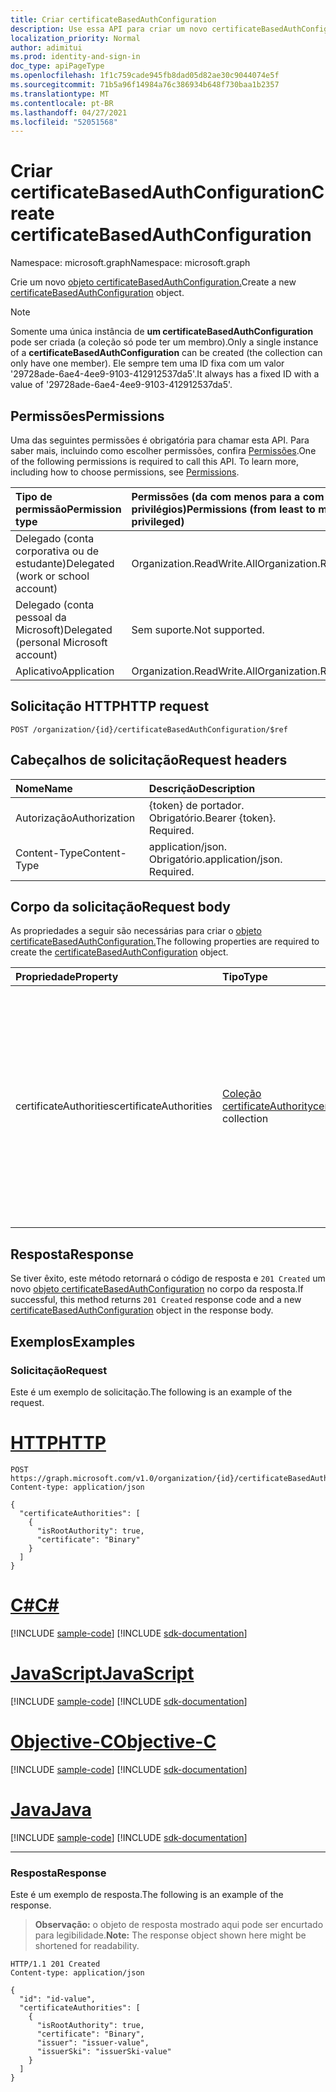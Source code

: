 ```yaml
---
title: Criar certificateBasedAuthConfiguration
description: Use essa API para criar um novo certificateBasedAuthConfiguration.
localization_priority: Normal
author: adimitui
ms.prod: identity-and-sign-in
doc_type: apiPageType
ms.openlocfilehash: 1f1c759cade945fb8dad05d82ae30c9044074e5f
ms.sourcegitcommit: 71b5a96f14984a76c386934b648f730baa1b2357
ms.translationtype: MT
ms.contentlocale: pt-BR
ms.lasthandoff: 04/27/2021
ms.locfileid: "52051568"
---
```

# <a name="create-certificatebasedauthconfiguration"></a><span data-ttu-id="59c6e-103">Criar certificateBasedAuthConfiguration</span><span class="sxs-lookup"><span data-stu-id="59c6e-103">Create certificateBasedAuthConfiguration</span></span>

<span data-ttu-id="59c6e-104">Namespace: microsoft.graph</span><span class="sxs-lookup"><span data-stu-id="59c6e-104">Namespace: microsoft.graph</span></span>

<span data-ttu-id="59c6e-105">Crie um novo [objeto certificateBasedAuthConfiguration.](../resources/certificateBasedAuthConfiguration.md)</span><span class="sxs-lookup"><span data-stu-id="59c6e-105">Create a new [certificateBasedAuthConfiguration](../resources/certificateBasedAuthConfiguration.md) object.</span></span>

> [!NOTE]
> <span data-ttu-id="59c6e-106">Somente uma única instância de **um certificateBasedAuthConfiguration** pode ser criada (a coleção só pode ter um membro).</span><span class="sxs-lookup"><span data-stu-id="59c6e-106">Only a single instance of a **certificateBasedAuthConfiguration** can be created (the collection can only have one member).</span></span> <span data-ttu-id="59c6e-107">Ele sempre tem uma ID fixa com um valor '29728ade-6ae4-4ee9-9103-412912537da5'.</span><span class="sxs-lookup"><span data-stu-id="59c6e-107">It always has a fixed ID with a value of '29728ade-6ae4-4ee9-9103-412912537da5'.</span></span>

## <a name="permissions"></a><span data-ttu-id="59c6e-108">Permissões</span><span class="sxs-lookup"><span data-stu-id="59c6e-108">Permissions</span></span>

<span data-ttu-id="59c6e-p102">Uma das seguintes permissões é obrigatória para chamar esta API. Para saber mais, incluindo como escolher permissões, confira [Permissões](/graph/permissions-reference).</span><span class="sxs-lookup"><span data-stu-id="59c6e-p102">One of the following permissions is required to call this API. To learn more, including how to choose permissions, see [Permissions](/graph/permissions-reference).</span></span>

| <span data-ttu-id="59c6e-111">Tipo de permissão</span><span class="sxs-lookup"><span data-stu-id="59c6e-111">Permission type</span></span>                        | <span data-ttu-id="59c6e-112">Permissões (da com menos para a com mais privilégios)</span><span class="sxs-lookup"><span data-stu-id="59c6e-112">Permissions (from least to most privileged)</span></span> |
|:---------------------------------------|:--------------------------------------------|
| <span data-ttu-id="59c6e-113">Delegado (conta corporativa ou de estudante)</span><span class="sxs-lookup"><span data-stu-id="59c6e-113">Delegated (work or school account)</span></span>     | <span data-ttu-id="59c6e-114">Organization.ReadWrite.All</span><span class="sxs-lookup"><span data-stu-id="59c6e-114">Organization.ReadWrite.All</span></span> |
| <span data-ttu-id="59c6e-115">Delegado (conta pessoal da Microsoft)</span><span class="sxs-lookup"><span data-stu-id="59c6e-115">Delegated (personal Microsoft account)</span></span> | <span data-ttu-id="59c6e-116">Sem suporte.</span><span class="sxs-lookup"><span data-stu-id="59c6e-116">Not supported.</span></span> |
| <span data-ttu-id="59c6e-117">Aplicativo</span><span class="sxs-lookup"><span data-stu-id="59c6e-117">Application</span></span>    | <span data-ttu-id="59c6e-118">Organization.ReadWrite.All</span><span class="sxs-lookup"><span data-stu-id="59c6e-118">Organization.ReadWrite.All</span></span> |

## <a name="http-request"></a><span data-ttu-id="59c6e-119">Solicitação HTTP</span><span class="sxs-lookup"><span data-stu-id="59c6e-119">HTTP request</span></span>

<!-- { "blockType": "ignored" } -->

```http
POST /organization/{id}/certificateBasedAuthConfiguration/$ref
```

## <a name="request-headers"></a><span data-ttu-id="59c6e-120">Cabeçalhos de solicitação</span><span class="sxs-lookup"><span data-stu-id="59c6e-120">Request headers</span></span>

| <span data-ttu-id="59c6e-121">Nome</span><span class="sxs-lookup"><span data-stu-id="59c6e-121">Name</span></span>          | <span data-ttu-id="59c6e-122">Descrição</span><span class="sxs-lookup"><span data-stu-id="59c6e-122">Description</span></span>   |
|:--------------|:--------------|
| <span data-ttu-id="59c6e-123">Autorização</span><span class="sxs-lookup"><span data-stu-id="59c6e-123">Authorization</span></span> | <span data-ttu-id="59c6e-p103">{token} de portador. Obrigatório.</span><span class="sxs-lookup"><span data-stu-id="59c6e-p103">Bearer {token}. Required.</span></span> |
| <span data-ttu-id="59c6e-126">Content-Type</span><span class="sxs-lookup"><span data-stu-id="59c6e-126">Content-Type</span></span> | <span data-ttu-id="59c6e-p104">application/json. Obrigatório.</span><span class="sxs-lookup"><span data-stu-id="59c6e-p104">application/json. Required.</span></span> |

## <a name="request-body"></a><span data-ttu-id="59c6e-129">Corpo da solicitação</span><span class="sxs-lookup"><span data-stu-id="59c6e-129">Request body</span></span>

<span data-ttu-id="59c6e-130">As propriedades a seguir são necessárias para criar o [objeto certificateBasedAuthConfiguration.](../resources/certificatebasedauthconfiguration.md)</span><span class="sxs-lookup"><span data-stu-id="59c6e-130">The following properties are required to create the [certificateBasedAuthConfiguration](../resources/certificatebasedauthconfiguration.md) object.</span></span>

| <span data-ttu-id="59c6e-131">Propriedade</span><span class="sxs-lookup"><span data-stu-id="59c6e-131">Property</span></span>     | <span data-ttu-id="59c6e-132">Tipo</span><span class="sxs-lookup"><span data-stu-id="59c6e-132">Type</span></span>        | <span data-ttu-id="59c6e-133">Descrição</span><span class="sxs-lookup"><span data-stu-id="59c6e-133">Description</span></span> |
|:-------------|:------------|:------------|
|<span data-ttu-id="59c6e-134">certificateAuthorities</span><span class="sxs-lookup"><span data-stu-id="59c6e-134">certificateAuthorities</span></span>| <span data-ttu-id="59c6e-135">[Coleção certificateAuthority](../resources/certificateauthority.md)</span><span class="sxs-lookup"><span data-stu-id="59c6e-135">[certificateAuthority](../resources/certificateauthority.md) collection</span></span> |<span data-ttu-id="59c6e-136">Coleção de autoridades de certificados que cria uma cadeia de certificados confiável.</span><span class="sxs-lookup"><span data-stu-id="59c6e-136">Collection of certificate authorities that creates a trusted certificate chain.</span></span>  <span data-ttu-id="59c6e-137">Cada membro da coleção deve conter **propriedades certificate** e **isRootAuthority.**</span><span class="sxs-lookup"><span data-stu-id="59c6e-137">Each member of the collection must contain **certificate** and **isRootAuthority** properties.</span></span> |

## <a name="response"></a><span data-ttu-id="59c6e-138">Resposta</span><span class="sxs-lookup"><span data-stu-id="59c6e-138">Response</span></span>

<span data-ttu-id="59c6e-139">Se tiver êxito, este método retornará o código de resposta e `201 Created` um novo [objeto certificateBasedAuthConfiguration](../resources/certificatebasedauthconfiguration.md) no corpo da resposta.</span><span class="sxs-lookup"><span data-stu-id="59c6e-139">If successful, this method returns `201 Created` response code and a new [certificateBasedAuthConfiguration](../resources/certificatebasedauthconfiguration.md) object in the response body.</span></span>

## <a name="examples"></a><span data-ttu-id="59c6e-140">Exemplos</span><span class="sxs-lookup"><span data-stu-id="59c6e-140">Examples</span></span>

### <a name="request"></a><span data-ttu-id="59c6e-141">Solicitação</span><span class="sxs-lookup"><span data-stu-id="59c6e-141">Request</span></span>

<span data-ttu-id="59c6e-142">Este é um exemplo de solicitação.</span><span class="sxs-lookup"><span data-stu-id="59c6e-142">The following is an example of the request.</span></span>

# <a name="http"></a>[<span data-ttu-id="59c6e-143">HTTP</span><span class="sxs-lookup"><span data-stu-id="59c6e-143">HTTP</span></span>](#tab/http)
<!-- {
  "blockType": "request",
  "name": "create_certificatebasedauthconfiguration_from_certificatebasedauthconfiguration"
}-->

```http
POST https://graph.microsoft.com/v1.0/organization/{id}/certificateBasedAuthConfiguration/$ref
Content-type: application/json

{
  "certificateAuthorities": [
    {
      "isRootAuthority": true,
      "certificate": "Binary"
    }
  ]
}
```
# <a name="c"></a>[<span data-ttu-id="59c6e-144">C#</span><span class="sxs-lookup"><span data-stu-id="59c6e-144">C#</span></span>](#tab/csharp)
[!INCLUDE [sample-code](../includes/snippets/csharp/create-certificatebasedauthconfiguration-from-certificatebasedauthconfiguration-csharp-snippets.md)]
[!INCLUDE [sdk-documentation](../includes/snippets/snippets-sdk-documentation-link.md)]

# <a name="javascript"></a>[<span data-ttu-id="59c6e-145">JavaScript</span><span class="sxs-lookup"><span data-stu-id="59c6e-145">JavaScript</span></span>](#tab/javascript)
[!INCLUDE [sample-code](../includes/snippets/javascript/create-certificatebasedauthconfiguration-from-certificatebasedauthconfiguration-javascript-snippets.md)]
[!INCLUDE [sdk-documentation](../includes/snippets/snippets-sdk-documentation-link.md)]

# <a name="objective-c"></a>[<span data-ttu-id="59c6e-146">Objective-C</span><span class="sxs-lookup"><span data-stu-id="59c6e-146">Objective-C</span></span>](#tab/objc)
[!INCLUDE [sample-code](../includes/snippets/objc/create-certificatebasedauthconfiguration-from-certificatebasedauthconfiguration-objc-snippets.md)]
[!INCLUDE [sdk-documentation](../includes/snippets/snippets-sdk-documentation-link.md)]

# <a name="java"></a>[<span data-ttu-id="59c6e-147">Java</span><span class="sxs-lookup"><span data-stu-id="59c6e-147">Java</span></span>](#tab/java)
[!INCLUDE [sample-code](../includes/snippets/java/create-certificatebasedauthconfiguration-from-certificatebasedauthconfiguration-java-snippets.md)]
[!INCLUDE [sdk-documentation](../includes/snippets/snippets-sdk-documentation-link.md)]


---


### <a name="response"></a><span data-ttu-id="59c6e-148">Resposta</span><span class="sxs-lookup"><span data-stu-id="59c6e-148">Response</span></span>

<span data-ttu-id="59c6e-149">Este é um exemplo de resposta.</span><span class="sxs-lookup"><span data-stu-id="59c6e-149">The following is an example of the response.</span></span>

> <span data-ttu-id="59c6e-150">**Observação:** o objeto de resposta mostrado aqui pode ser encurtado para legibilidade.</span><span class="sxs-lookup"><span data-stu-id="59c6e-150">**Note:** The response object shown here might be shortened for readability.</span></span>

<!-- {
  "blockType": "response",
  "truncated": true,
  "@odata.type": "microsoft.graph.certificateBasedAuthConfiguration"
} -->

```http
HTTP/1.1 201 Created
Content-type: application/json

{
  "id": "id-value",
  "certificateAuthorities": [
    {
      "isRootAuthority": true,
      "certificate": "Binary",
      "issuer": "issuer-value",
      "issuerSki": "issuerSki-value"
    }
  ]
}
```

<!-- uuid: 16cd6b66-4b1a-43a1-adaf-3a886856ed98
2019-02-04 14:57:30 UTC -->
<!-- {
  "type": "#page.annotation",
  "description": "Create certificateBasedAuthConfiguration",
  "keywords": "",
  "section": "documentation",
  "tocPath": ""
}-->

